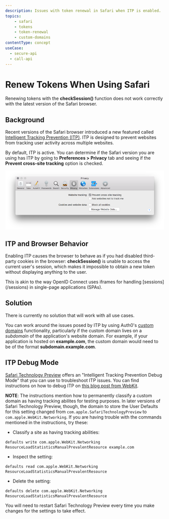 ```yaml
---
description: Issues with token renewal in Safari when ITP is enabled.
topics:
    - safari
    - tokens
    - token-renewal
    - custom-domains
contentType: concept
useCase:
  - secure-api
  - call-api
---
```

# Renew Tokens When Using Safari

Renewing tokens with the **checkSession()** function does not work correctly with the latest version of the Safari browser.

## Background

Recent versions of the Safari browser introduced a new featured called [Intelligent Tracking Prevention (ITP)](https://webkit.org/blog/category/privacy/). ITP is designed to prevent websites from tracking user activity across multiple websites.

By default, ITP is active. You can determine if the Safari version you are using has ITP by going to **Preferences > Privacy** tab and seeing if the **Prevent cross-site tracking** option is checked.

![Safari privacy preferences pane](/media/articles/api-auth/safari-privacy-preferences.png)

## ITP and Browser Behavior

Enabling ITP causes the browser to behave as if you had disabled third-party cookies in the browser: **checkSession()** is unable to access the current user's session, which makes it impossible to obtain a new token without displaying anything to the user.

This is akin to the way OpenID Connect uses iframes for handling [sessions]
(/sessions) in single-page applications (SPAs).

## Solution

There is currently no solution that will work with all use cases.

You can work around the issues posed by ITP by using Auth0's [custom domains](/custom-domains) functionality, particularly if the custom domain lives on a *subdomain* of the application's website domain. For example, if your application is hosted on **example.com**, the custom domain would need to be of the format **subdomain.example.com**.

## ITP Debug Mode

[Safari Technology Preview](https://developer.apple.com/safari/technology-preview/) offers an "Intelligent Tracking Prevention Debug Mode" that you can use to troubleshoot ITP issues. You can find instructions on how to debug ITP on [this blog post from WebKit](https://webkit.org/blog/8387/itp-debug-mode-in-safari-technology-preview-62/). 

**NOTE**: The instructions mention how to permanently classify a custom domain as having tracking abilites for testing purposes. In later versions of Safari Technology Preview, though, the domain to store the User Defaults for this setting changed from `com.apple.SafariTechnologyPreview` to `com.apple.WebKit.Networking`. If you are having trouble with the commands mentioned in the instructions, try these:

* Classify a site as having tracking abilities:
```
defaults write com.apple.WebKit.Networking ResourceLoadStatisticsManualPrevalentResource example.com
```

* Inspect the setting:
```
defaults read com.apple.WebKit.Networking ResourceLoadStatisticsManualPrevalentResource
```

* Delete the setting:
```
defaults delete com.apple.WebKit.Networking ResourceLoadStatisticsManualPrevalentResource
```

You will need to restart Safari Technology Preview every time you make changes for the settings to take effect.
